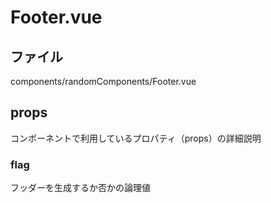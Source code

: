 # Footer.vue

## ファイル
components/randomComponents/Footer.vue

## props
コンポーネントで利用しているプロパティ（props）の詳細説明

### flag
フッダーを生成するか否かの論理値
